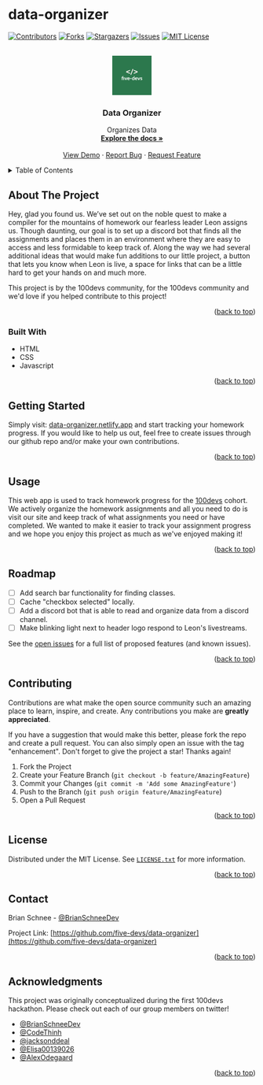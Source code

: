 # data-organizer

<div id="top"></div>

[![Contributors][contributors-shield]][contributors-url]
[![Forks][forks-shield]][forks-url]
[![Stargazers][stars-shield]][stars-url]
[![Issues][issues-shield]][issues-url]
[![MIT License][license-shield]][license-url]

<!-- PROJECT LOGO -->
<br />
<div align="center">
  <a href="https://github.com/five-devs/data-organizer">
    <img src="img/five-devs.png" alt="Logo" width="80" height="80">
  </a>

<h3 align="center">Data Organizer</h3>

  <p align="center">
    Organizes Data
    <br />
    <a href="https://github.com/five-devs/data-organizer"><strong>Explore the docs »</strong></a>
    <br />
    <br />
    <a href="https://data-organizer.netlify.app">View Demo</a>
    ·
    <a href="https://github.com/five-devs/data-organizer/issues">Report Bug</a>
    ·
    <a href="https://github.com/five-devs/data-organizer/issues">Request Feature</a>
  </p>
</div>

<!-- TABLE OF CONTENTS -->
<details>
  <summary>Table of Contents</summary>
  <ol>
    <li>
      <a href="#about-the-project">About The Project</a>
      <ul>
        <li><a href="#built-with">Built With</a></li>
      </ul>
    </li>
    <li>
      <a href="#getting-started">Getting Started</a>
      <ul>
        <li><a href="#prerequisites">Prerequisites</a></li>
        <li><a href="#installation">Installation</a></li>
      </ul>
    </li>
    <li><a href="#usage">Usage</a></li>
    <li><a href="#roadmap">Roadmap</a></li>
    <li><a href="#contributing">Contributing</a></li>
    <li><a href="#license">License</a></li>
    <li><a href="#contact">Contact</a></li>
    <li><a href="#acknowledgments">Acknowledgments</a></li>
  </ol>
</details>

<!-- ABOUT THE PROJECT -->

## About The Project

<!-- [![Product Name Screen Shot][product-screenshot]](https://example.com) -->

Hey, glad you found us. We’ve set out on the noble quest to make a compiler for the mountains of homework our fearless leader Leon assigns us. Though daunting, our goal is to set up a discord bot that finds all the assignments and places them in an environment where they are easy to access and less formidable to keep track of. Along the way we had several additional ideas that would make fun additions to our little project, a button that lets you know when Leon is live, a space for links that can be a little hard to get your hands on and much more. 

This project is by the 100devs community, for the 100devs community and we'd love if you helped contribute to this project!

<p align="right">(<a href="#top">back to top</a>)</p>

### Built With

- HTML
- CSS
- Javascript

<p align="right">(<a href="#top">back to top</a>)</p>

<!-- GETTING STARTED -->

## Getting Started

Simply visit: [data-organizer.netlify.app](data-organizer.netlify.app) and start tracking your homework progress. If you would like to help us out, feel free to create issues through our github repo and/or make your own contributions.

<p align="right">(<a href="#top">back to top</a>)</p>

<!-- USAGE EXAMPLES -->

## Usage

This web app is used to track homework progress for the [100devs](https://leonnoel.com/100devs/) cohort. We actively organize the homework assignments and all you need to do is visit our site and keep track of what assignments you need or have completed. We wanted to make it easier to track your assignment progress and we hope you enjoy this project as much as we've enjoyed making it!

<!-- _For more examples, please refer to the [Documentation](https://example.com)_ -->

<p align="right">(<a href="#top">back to top</a>)</p>

<!-- ROADMAP -->

## Roadmap

- [ ] Add search bar functionality for finding classes.
- [ ] Cache "checkbox selected" locally.
- [ ] Add a discord bot that is able to read and organize data from a discord channel.
- [ ] Make blinking light next to header logo respond to Leon's livestreams.

See the [open issues](https://github.com/five-devs/data-organizer/issues) for a full list of proposed features (and known issues).

<p align="right">(<a href="#top">back to top</a>)</p>

<!-- CONTRIBUTING -->

## Contributing

Contributions are what make the open source community such an amazing place to learn, inspire, and create. Any contributions you make are **greatly appreciated**.

If you have a suggestion that would make this better, please fork the repo and create a pull request. You can also simply open an issue with the tag "enhancement".
Don't forget to give the project a star! Thanks again!

1. Fork the Project
2. Create your Feature Branch (`git checkout -b feature/AmazingFeature`)
3. Commit your Changes (`git commit -m 'Add some AmazingFeature'`)
4. Push to the Branch (`git push origin feature/AmazingFeature`)
5. Open a Pull Request

<p align="right">(<a href="#top">back to top</a>)</p>

<!-- LICENSE -->

## License

Distributed under the MIT License. See <a href="./LICENSE">`LICENSE.txt`</a> for more information.

<p align="right">(<a href="#top">back to top</a>)</p>

<!-- CONTACT -->

## Contact

Brian Schnee - [@BrianSchneeDev](https://twitter.com/BrianSchneeDev)

Project Link: [https://github.com/five-devs/data-organizer](https://github.com/five-devs/data-organizer)

<p align="right">(<a href="#top">back to top</a>)</p>

<!-- ACKNOWLEDGMENTS -->

## Acknowledgments

This project was originally conceptualized during the first 100devs hackathon. Please check out each of our group members on twitter!

- [@BrianSchneeDev](https://twitter.com/BrianSchneeDev)
- [@CodeThinh](https://twitter.com/CodeThinh)
- [@jacksonddeal](https://twitter.com/jacksonddeal)
- [@Elisa00139026](https://twitter.com/Elisa00139026)
- [@AlexOdegaard](https://twitter.com/AlexOdegaard)

<p align="right">(<a href="#top">back to top</a>)</p>

<!-- MARKDOWN LINKS & IMAGES -->
<!-- https://www.markdownguide.org/basic-syntax/#reference-style-links -->

[contributors-shield]: https://img.shields.io/github/contributors/five-devs/data-organizer.svg?style=for-the-badge
[contributors-url]: https://github.com/five-devs/data-organizer/graphs/contributors
[forks-shield]: https://img.shields.io/github/forks/five-devs/data-organizer.svg?style=for-the-badge
[forks-url]: https://github.com/five-devs/data-organizer/network/members
[stars-shield]: https://img.shields.io/github/stars/five-devs/data-organizer.svg?style=for-the-badge
[stars-url]: https://github.com/five-devs/data-organizer/stargazers
[issues-shield]: https://img.shields.io/github/issues/five-devs/data-organizer.svg?style=for-the-badge
[issues-url]: https://github.com/five-devs/data-organizer/issues
[license-shield]: https://img.shields.io/github/license/five-devs/data-organizer.svg?style=for-the-badge
[license-url]: https://github.com/five-devs/data-organizer/blob/master/LICENSE.txt
[linkedin-shield]: https://img.shields.io/badge/-LinkedIn-black.svg?style=for-the-badge&logo=linkedin&colorB=555
[linkedin-url]: https://linkedin.com/in/linkedin_username
[product-screenshot]: images/screenshot.png

